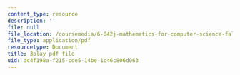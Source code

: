 ```yaml
---
content_type: resource
description: ''
file: null
file_location: /coursemedia/6-042j-mathematics-for-computer-science-fall-2010/dc4f198af215cde514be1c46c806d063_oI9fMUqgfxY.pdf
file_type: application/pdf
resourcetype: Document
title: 3play pdf file
uid: dc4f198a-f215-cde5-14be-1c46c806d063
---
```

